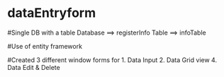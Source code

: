 # dataEntryform

#Single DB with a table
    Database ==> registerInfo
      Table ==> infoTable
      
#Use of entity framework

#Created 3 different window forms for
    1. Data Input
    2. Data Grid view
    4. Data Edit & Delete
    
